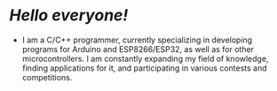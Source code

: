# *Hello everyone!*
- I am a C/C++ programmer, currently specializing in developing programs for Arduino and ESP8266/ESP32, as well as for other microcontrollers. I am constantly expanding my field of knowledge, finding applications for it, and participating in various contests and competitions.
